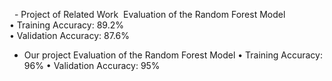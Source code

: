  - Project of Related Work 
Evaluation of the Random Forest Model  
•	Training Accuracy: 89.2%                                       
•	Validation Accuracy: 87.6% 

 - Our project 
Evaluation of the Random Forest Model 
•	Training Accuracy: 96% 
•	Validation Accuracy: 95% 
